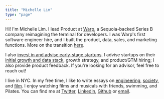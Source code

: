 ```yaml
---
title: "Michelle Lim"
type: "page"
---
```


Hi! I'm Michelle Lim. I lead Product at [Warp](https://www.warp.dev), a Sequoia-backed Series B company reimagining the terminal for developers. I was Warp's first software engineer hire, and I built the product, data, sales, and marketing functions. More on the transition [here](writing/my-journey-to-growth-lead).

I also [invest in and advise early-stage startups](/investments). I advise startups on their [initial growth and data stack](https://twitter.com/michlimlim/status/1669467589888684038?s=20), growth strategy, and product/GTM hiring; I also provide product feedback. If you're looking for an advisor, feel free to reach out!

I live in NYC. In my free time, I like to write essays on [engineering](writing/stop-using-frontend-backend/), [society](writing/its-not-about-the-stars/), and [film](writing/marvel-the-unwilling-pundit/). I enjoy watching films and musicals with friends, swimming, and Pilates. You can find me at [Twitter](https://www.twitter.com/michlimlim), [Linkedin](https://www.linkedin.com/in/michlimlim), [Github](https://www.github.com/michlimlim) or [email](mailto:limxlmichelle@gmail.com).